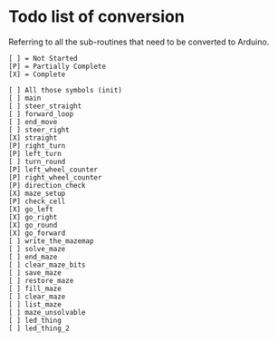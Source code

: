 # Todo list of conversion

Referring to all the sub-routines that need to be converted to Arduino.

```
[ ] = Not Started
[P] = Partially Complete
[X] = Complete

[ ] All those symbols (init)
[ ] main
[ ] steer_straight
[ ] forward_loop
[ ] end_move
[ ] steer_right
[X] straight
[P] right_turn
[P] left_turn
[ ] turn_round
[P] left_wheel_counter
[P] right_wheel_counter
[P] direction_check
[X] maze_setup
[P] check_cell
[X] go_left
[X] go_right
[X] go_round
[X] go_forward
[ ] write_the_mazemap
[ ] solve_maze
[ ] end_maze
[ ] clear_maze_bits
[ ] save_maze
[ ] restore_maze
[ ] fill_maze
[ ] clear_maze
[ ] list_maze
[ ] maze_unsolvable
[ ] led_thing
[ ] led_thing_2
```